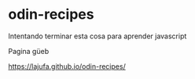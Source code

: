 # odin-recipes
Intentando terminar esta cosa para aprender javascript

Pagina güeb

https://lajufa.github.io/odin-recipes/